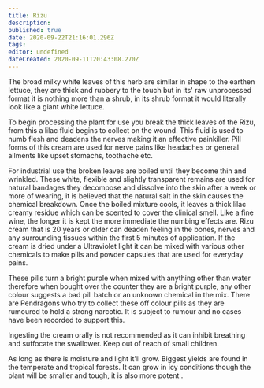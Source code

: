 ```yaml
---
title: Rizu
description: 
published: true
date: 2020-09-22T21:16:01.296Z
tags: 
editor: undefined
dateCreated: 2020-09-11T20:43:08.270Z
---
```


The broad milky white leaves of this herb are similar in shape to the earthen lettuce, they are thick and rubbery to the touch but in its' raw unprocessed format it is nothing more than a shrub, in its shrub format it would literally look like a giant white lettuce.

To begin processing the plant for use you break the thick leaves of the Rizu, from this a lilac fluid begins to collect on the wound. This fluid is used to numb flesh and deadens the nerves making it an effective painkiller. Pill forms of this cream are used for nerve pains like headaches or general ailments like upset stomachs, toothache etc.

For industrial use the broken leaves are boiled until they become thin and wrinkled. These white, flexible and slightly transparent remains are used for natural bandages they decompose and dissolve into the skin after a week or more of wearing, it is believed that the natural salt in the skin causes the chemical breakdown. Once the boiled mixture cools, it leaves a thick lilac creamy residue which can be scented to cover the clinical smell. Like a fine wine, the longer it is kept the more immediate the numbing effects are. Rizu cream that is 20 years or older can deaden feeling in the bones, nerves and any surrounding tissues within the first 5 minutes of application. If the cream is dried under a Ultraviolet light it can be mixed with various other chemicals to make pills and powder capsules that are used for everyday pains.

These pills turn a bright purple when mixed with anything other than water therefore when bought over the counter they are a bright purple, any other colour suggests a bad pill batch or an unknown chemical in the mix. There are Pendragons who try to collect these off colour pills as they are rumoured to hold a strong narcotic. It is subject to rumour and no cases have been recorded to support this.

Ingesting the cream orally is not recommended as it can inhibit breathing and suffocate the swallower. Keep out of reach of small children.

As long as there is moisture and light it'll grow. Biggest yields are found in the temperate and tropical forests. It can grow in icy conditions though the plant will be smaller and tough, it is also more potent .